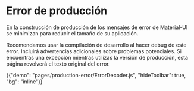 # Error de producción

<p class="description">En la construcción de producción de los mensajes de error de Material-UI se minimizan para reducir el tamaño de su aplicación.</p>

Recomendamos usar la compilación de desarrollo al hacer debug de este error. Incluirá advertencias adicionales sobre problemas potenciales. Si encuentras una excepción mientras utilizas la versión de producción, esta página revolverá el texto original del error.

{{"demo": "pages/production-error/ErrorDecoder.js", "hideToolbar": true, "bg": "inline"}}
